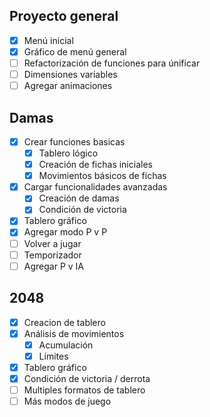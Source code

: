<!-- ROADMAP -->

## Proyecto general
- [x] Menú inicial
- [x] Gráfico de menú general
- [ ] Refactorización de funciones para únificar
- [ ] Dimensiones variables 
- [ ] Agregar animaciones 

## Damas

- [x] Crear funciones basicas
    - [x] Tablero lógico
    - [x] Creación de fichas iniciales
    - [x] Movimientos básicos de fichas
- [x] Cargar funcionalidades avanzadas
    - [x] Creación de damas
    - [x] Condición de victoria
- [x] Tablero gráfico
- [x] Agregar modo P v P
- [ ] Volver a jugar
- [ ] Temporizador
- [ ] Agregar P v IA
    
## 2048
- [x] Creacion de tablero
- [x] Análisis de movimientos
    - [x] Acumulación
    - [x] Límites
- [x] Tablero gráfico
- [x] Condición de victoria / derrota
- [ ] Multiples formatos de tablero
- [ ] Más modos de juego
